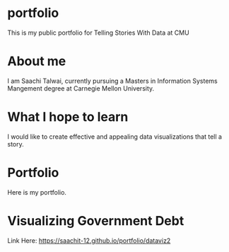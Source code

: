 # portfolio
This is my public portfolio for Telling Stories With Data at CMU

# About me
I am Saachi Talwai, currently pursuing a Masters in Information Systems Mangement degree at Carnegie Mellon University. 

# What I hope to learn
I would like to create effective and appealing data visualizations that tell a story.

# Portfolio
Here is my portfolio.

# Visualizing Government Debt

Link Here: <a>  https://saachit-12.github.io/portfolio/dataviz2 </a>
